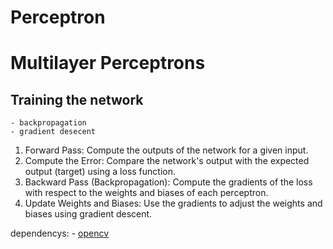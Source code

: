 # Perceptron

# Multilayer Perceptrons

## Training the network

    - backpropagation
    - gradient desecent

1. Forward Pass: Compute the outputs of the network for a given input.
2. Compute the Error: Compare the network's output with the expected output (target) using a loss function.
3. Backward Pass (Backpropagation): Compute the gradients of the loss with respect to the weights and biases of each perceptron.
4. Update Weights and Biases: Use the gradients to adjust the weights and biases using gradient descent.


dependencys: 
    - [opencv](https://github.com/opencv/opencv)
